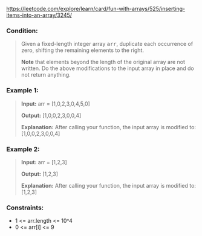 https://leetcode.com/explore/learn/card/fun-with-arrays/525/inserting-items-into-an-array/3245/

### Condition:

>Given a fixed-length integer array <kbd>arr</kbd>, duplicate each occurrence of zero, shifting the remaining elements to the right.
>
>**Note** that elements beyond the length of the original array are not written. Do the above modifications to the input array in place and do not return anything.

### Example 1:

>**Input:** arr = [1,0,2,3,0,4,5,0]
>
>**Output:** [1,0,0,2,3,0,0,4]
>
>**Explanation:** After calling your function, the input array is modified to: [1,0,0,2,3,0,0,4]

### Example 2:

>**Input:** arr = [1,2,3]
>
>**Output:** [1,2,3]
>
>**Explanation:** After calling your function, the input array is modified to: [1,2,3]

### Constraints:

* 1 <= arr.length <= 10^4
* 0 <= arr[i] <= 9